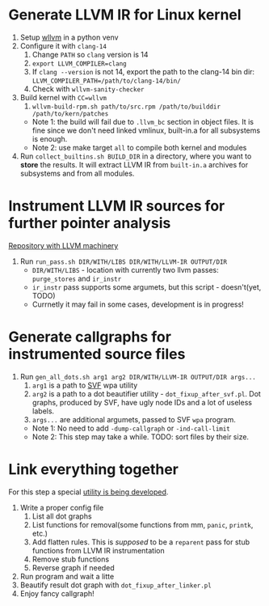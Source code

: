 # Generate LLVM IR for Linux kernel
1. Setup [wllvm](https://github.com/travitch/whole-program-llvm/tree/master) in a python venv
2. Configure it with `clang-14`
    1. Change `PATH` so `clang` version is 14
    2. `export LLVM_COMPILER=clang`
    3. If `clang --version` is not 14, export the path to the clang-14 bin dir:
     `LLVM_COMPILER_PATH=/path/to/clang-14/bin/`
    4. Check with `wllvm-sanity-checker`
3. Build kernel with `CC=wllvm`
    1. `wllvm-build-rpm.sh path/to/src.rpm /path/to/builddir /path/to/kern/patches`
    - Note 1: the build will fail due to `.llvm_bc` section in object files.
    It is fine since we don't need linked vmlinux, built-in.a for all
    subsystems is enough.
    - Note 2: use make target `all` to compile both kernel and modules
4. Run `collect_builtins.sh BUILD_DIR` in a directory, where you want to __store__
the results. It will extract LLVM IR from `built-in.a` archives for subsystems
and from all modules.

# Instrument LLVM IR sources for further pointer analysis
[Repository with LLVM machinery](https://github.com/Frankenween/llvm-ptr-track)

1. Run `run_pass.sh DIR/WITH/LIBS DIR/WITH/LLVM-IR OUTPUT/DIR`
    - `DIR/WITH/LIBS` - location with currently two llvm passes: `purge_stores` and `ir_instr`
    - `ir_instr` pass supports some argumets, but this script - doesn't(yet, TODO)
    - Currnetly it may fail in some cases, development is in progress!

# Generate callgraphs for instrumented source files
1. Run `gen_all_dots.sh arg1 arg2 DIR/WITH/LLVM-IR OUTPUT/DIR args...`
    1. `arg1` is a path to [SVF](https://github.com/SVF-tools/SVF) wpa utility
    2. `arg2` is a path to a dot beautifier utility - `dot_fixup_after_svf.pl`.
        Dot graphs, produced by SVF, have ugly node IDs and a lot of useless labels. 
    3. `args...` are additional argumets, passed to SVF `wpa` program.
    - Note 1: No need to add `-dump-callgraph` or `-ind-call-limit`
    - Note 2: This step may take a while. TODO: sort files by their size.

# Link everything together
For this step a special [utility is being developed](https://github.com/Frankenween/dot-linker).

1. Write a proper config file
    1. List all dot graphs
    2. List functions for removal(some functions from mm, `panic`, `printk`, etc.)
    3. Add flatten rules. This is _supposed_ to be a `reparent` pass for stub functions
       from LLVM IR instrumentation
    4. Remove stub functions
    5. Reverse graph if needed
2. Run program and wait a litte
3. Beautify result dot graph with `dot_fixup_after_linker.pl`
4. Enjoy fancy callgraph!
